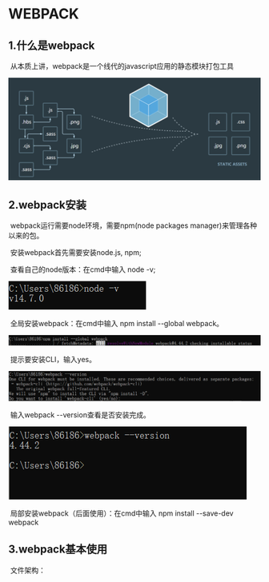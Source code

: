 # WEBPACK





## 1.什么是webpack

​		从本质上讲，webpack是一个线代的javascript应用的静态模块打包工具

![webpack](../assets/webpack.png)



## 2.webpack安装

​		webpack运行需要node环境，需要npm(node packages manager)来管理各种以来的包。

​		安装webpack首先需要安装node.js, npm;

​		查看自己的node版本：在cmd中输入 node -v;

![nodejs](../assets/nodejs.png)

​		全局安装webpack：在cmd中输入 npm install --global webpack。

![npm-install-webpack](../assets/npm-install-webpack.png)

​		提示要安装CLI，输入yes。

![2](..\assets\2.png)

​		输入webpack --version查看是否安装完成。

![3](..\assets\3.png)

​		局部安装webpack（后面使用）：在cmd中输入 npm install --save-dev webpack



## 3.webpack基本使用

​		文件架构：

​	